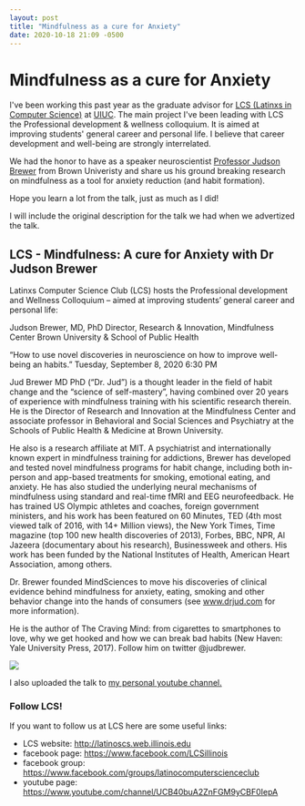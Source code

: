 ```yaml
---
layout: post
title: "Mindfulness as a cure for Anxiety"
date: 2020-10-18 21:09 -0500
---
```



# Mindfulness as a cure for Anxiety 

I've been working this past year as the graduate advisor for 
[LCS (Latinxs in Computer Science)](http://latinoscs.web.illinois.edu/) at [UIUC](https://illinois.edu/).
The main project I've been leading with LCS the 
Professional development & wellness colloquium.
It is aimed at improving students' general career and personal life.
I believe that career development and well-being are 
strongly interrelated.

We had the honor to have as a speaker neuroscientist [Professor Judson Brewer](https://drjud.com/)
from Brown Univeristy and share us his ground breaking research on mindfulness as a tool for
anxiety reduction (and habit formation).

Hope you learn a lot from the talk, just as much as I did!

I will include the original description for the talk we had when we advertized the talk.

## LCS - Mindfulness: A cure for Anxiety with Dr Judson Brewer

Latinxs Computer Science Club (LCS) hosts the Professional development and Wellness Colloquium – aimed at improving students’ general career and personal life:
 
Judson Brewer, MD, PhD
Director, Research & Innovation, Mindfulness Center
Brown University & School of Public Health
 
“How to use novel discoveries in neuroscience on how to improve well-being an habits.”
Tuesday, September 8, 2020
6:30 PM
 
 
 
Jud Brewer MD PhD (“Dr. Jud”) is a thought leader in the field of habit change and the “science of self-mastery”, having combined over 20 years of experience with mindfulness training with his scientific research therein. He is the Director of Research and Innovation at the Mindfulness Center and associate professor in Behavioral and Social Sciences and Psychiatry at the Schools of Public Health & Medicine at Brown University.
 
He also is a research affiliate at MIT. A psychiatrist and internationally known expert in mindfulness training for addictions, Brewer has developed and tested novel mindfulness programs for habit change, including both in-person and app-based treatments for smoking, emotional eating, and anxiety. He has also studied the underlying neural mechanisms of mindfulness using standard and real-time fMRI and EEG neurofeedback. He has trained US Olympic athletes and coaches, foreign government ministers, and his work has been featured on 60 Minutes, TED (4th most viewed talk of 2016, with 14+ Million views), the New York Times, Time magazine (top 100 new health discoveries of 2013), Forbes, BBC, NPR, Al Jazeera (documentary about his research), Businessweek and others. His work has been funded by the National Institutes of Health, American Heart Association, among others.
 
Dr. Brewer founded MindSciences to move his discoveries of clinical evidence behind mindfulness for anxiety, eating, smoking and other behavior change into the hands of consumers (see www.drjud.com for more information).
 
He is the author of The Craving Mind: from cigarettes to smartphones to love, why we get hooked and how we can break bad habits (New Haven: Yale University Press, 2017). Follow him on twitter @judbrewer.


<!---
to embed videos
http://embedyoutube.org/
-->
[![](http://img.youtube.com/vi/aVQCQecIg-I/0.jpg)](http://www.youtube.com/watch?v=aVQCQecIg-I "jud")

I also uploaded the talk to [my personal youtube channel.](https://youtu.be/eBsPbrwCyHA)


### Follow LCS!

If you want to follow us at LCS here are some useful links:
- LCS website: http://latinoscs.web.illinois.edu 
- facebook page: https://www.facebook.com/LCSillinois  
- facebook group: https://www.facebook.com/groups/latinocomputerscienceclub 
- youtube page: https://www.youtube.com/channel/UCB40buA2ZnFGM9yCBF0IepA 

